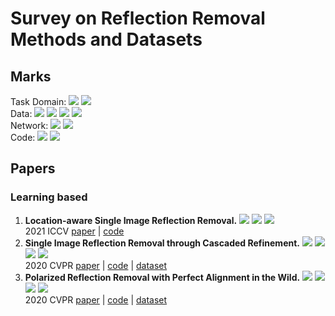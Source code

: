 # Survey on Reflection Removal Methods and Datasets

## Marks
Task Domain: ![](https://img.shields.io/badge/-polar-green) ![](https://img.shields.io/badge/-single%20image-blue)  
Data: ![](https://img.shields.io/badge/-real-orange) ![](https://img.shields.io/badge/-synthetic-blueviolet) ![](https://img.shields.io/badge/-both-violet) ![](https://img.shields.io/badge/-new%20dataset-ff69b4)  
Network: ![](https://img.shields.io/badge/-RNN-yellow) ![](https://img.shields.io/badge/-Transformer-red)  
Code: ![](https://img.shields.io/badge/-pytorch-lightgreen) ![](https://img.shields.io/badge/-tensorflow-lightblue)  

## Papers

### Learning based
   
1. **Location-aware Single Image Reflection Removal.** ![](https://img.shields.io/badge/-single%20image-blue) ![](https://img.shields.io/badge/-both-violet) ![](https://img.shields.io/badge/-pytorch-lightgreen)  
   2021 ICCV [paper](https://openaccess.thecvf.com/content/ICCV2021/papers/Dong_Location-Aware_Single_Image_Reflection_Removal_ICCV_2021_paper.pdf) | [code](https://github.com/zdlarr/Location-aware-SIRR)  
2. **Single Image Reflection Removal through Cascaded Refinement.** ![](https://img.shields.io/badge/-single%20image-blue) ![](https://img.shields.io/badge/-both-violet) ![](https://img.shields.io/badge/-pytorch-lightgreen) ![](https://img.shields.io/badge/-new%20dataset-ff69b4)  
   2020 CVPR [paper](https://arxiv.org/pdf/1911.06634.pdf) | [code](https://github.com/JHL-HUST/IBCLN) | [dataset](https://drive.google.com/file/d/1YWkm80jWsjX6XwLTHOsa8zK3pSRalyCg/view)
3. **Polarized Reflection Removal with Perfect Alignment in the Wild.** ![](https://img.shields.io/badge/-polar-green) ![](https://img.shields.io/badge/-real-orange) ![](https://img.shields.io/badge/-new%20dataset-ff69b4) ![](https://img.shields.io/badge/-tensorflow-lightblue)  
   2020 CVPR  [paper](http://openaccess.thecvf.com/content_CVPR_2020/papers/Lei_Polarized_Reflection_Removal_With_Perfect_Alignment_in_the_Wild_CVPR_2020_paper.pdf) | [code](https://github.com/ChenyangLEI/polarization-reflection-removal) | [dataset](https://alexzhao-hugga.github.io/Real-World-Reflection-Removal/Polarized%20Dataset.html)





